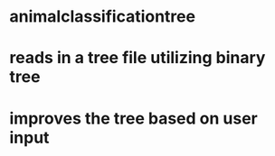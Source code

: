 # animalclassificationtree
# reads in a tree file utilizing binary tree
# improves the tree based on user input
